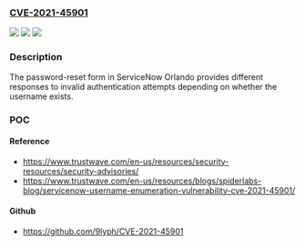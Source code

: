 ### [CVE-2021-45901](https://cve.mitre.org/cgi-bin/cvename.cgi?name=CVE-2021-45901)
![](https://img.shields.io/static/v1?label=Product&message=n%2Fa&color=blue)
![](https://img.shields.io/static/v1?label=Version&message=n%2Fa&color=blue)
![](https://img.shields.io/static/v1?label=Vulnerability&message=n%2Fa&color=brighgreen)

### Description

The password-reset form in ServiceNow Orlando provides different responses to invalid authentication attempts depending on whether the username exists.

### POC

#### Reference
- https://www.trustwave.com/en-us/resources/security-resources/security-advisories/
- https://www.trustwave.com/en-us/resources/blogs/spiderlabs-blog/servicenow-username-enumeration-vulnerability-cve-2021-45901/

#### Github
- https://github.com/9lyph/CVE-2021-45901

